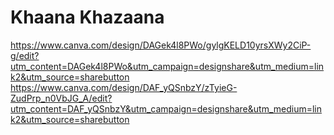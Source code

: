 # Khaana Khazaana
https://www.canva.com/design/DAGek4l8PWo/gylgKELD10yrsXWy2CiP-g/edit?utm_content=DAGek4l8PWo&utm_campaign=designshare&utm_medium=link2&utm_source=sharebutton 
https://www.canva.com/design/DAF_yQSnbzY/zTyieG-ZudPrp_n0VbJG_A/edit?utm_content=DAF_yQSnbzY&utm_campaign=designshare&utm_medium=link2&utm_source=sharebutton 
